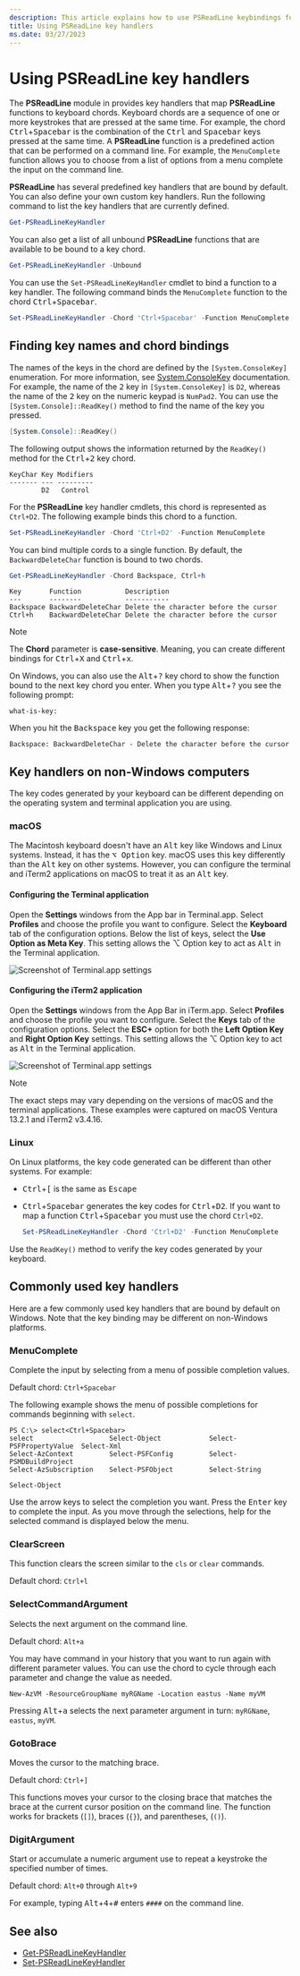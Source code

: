 ```yaml
---
description: This article explains how to use PSReadLine keybindings for various platforms and terminals applications.
title: Using PSReadLine key handlers
ms.date: 03/27/2023
---
```

# Using PSReadLine key handlers

The **PSReadLine** module in provides key handlers that map **PSReadLine** functions to
keyboard chords. Keyboard chords are a sequence of one or more keystrokes that are pressed at the
same time. For example, the chord <kbd>Ctrl</kbd>+<kbd>Spacebar</kbd> is the combination of the
<kbd>Ctrl</kbd> and <kbd>Spacebar</kbd> keys pressed at the same time. A **PSReadLine** function is
a predefined action that can be performed on a command line. For example, the `MenuComplete`
function allows you to choose from a list of options from a menu complete the input on the command
line.

**PSReadLine** has several predefined key handlers that are bound by default. You can also define
your own custom key handlers. Run the following command to list the key handlers that are currently
defined.

```powershell
Get-PSReadLineKeyHandler
```

You can also get a list of all unbound **PSReadLine** functions that are available to be bound to a key chord.

```powershell
Get-PSReadLineKeyHandler -Unbound
```

You can use the `Set-PSReadLineKeyHandler` cmdlet to bind a function to a key handler. The following
command binds the `MenuComplete` function to the chord <kbd>Ctrl</kbd>+<kbd>Spacebar</kbd>.

```powershell
Set-PSReadLineKeyHandler -Chord 'Ctrl+Spacebar' -Function MenuComplete
```

## Finding key names and chord bindings

The names of the keys in the chord are defined by the `[System.ConsoleKey]` enumeration. For more
information, see [System.ConsoleKey][01] documentation. For example, the name of the <kbd>2</kbd>
key in `[System.ConsoleKey]` is `D2`, whereas the name of the <kbd>2</kbd> key on the numeric keypad
is `NumPad2`. You can use the `[System.Console]::ReadKey()` method to find the name of the key you
pressed.

```powershell
[System.Console]::ReadKey()
```

The following output shows the information returned by the `ReadKey()` method for the
<kbd>Ctrl</kbd>+<kbd>2</kbd> key chord.

```Output
KeyChar Key Modifiers
------- --- ---------
        D2   Control
```

For the **PSReadLine** key handler cmdlets, this chord is represented as `Ctrl+D2`. The following
example binds this chord to a function.

```powershell
Set-PSReadLineKeyHandler -Chord 'Ctrl+D2' -Function MenuComplete
```

You can bind multiple cords to a single function. By default, the `BackwardDeleteChar` function is
bound to two chords.

```powershell
Get-PSReadLineKeyHandler -Chord Backspace, Ctrl+h
```

```Output
Key       Function           Description
---       --------           -----------
Backspace BackwardDeleteChar Delete the character before the cursor
Ctrl+h    BackwardDeleteChar Delete the character before the cursor
```

> [!NOTE]
> The **Chord** parameter is **case-sensitive**. Meaning, you can create different bindings for
> <kbd>Ctrl</kbd>+<kbd>X</kbd> and <kbd>Ctrl</kbd>+<kbd>x</kbd>.

On Windows, you can also use the <kbd>Alt</kbd>+<kbd>?</kbd> key chord to show the function bound to
the next key chord you enter. When you type <kbd>Alt</kbd>+<kbd>?</kbd> you see the following
prompt:

```Output
what-is-key:
```

When you hit the <kbd>Backspace</kbd> key you get the following response:

```Output
Backspace: BackwardDeleteChar - Delete the character before the cursor
```

## Key handlers on non-Windows computers

The key codes generated by your keyboard can be different depending on the operating system and
terminal application you are using.

### macOS

The Macintosh keyboard doesn't have an <kbd>Alt</kbd> key like Windows and Linux systems. Instead,
it has the <kbd>&#x2325; Option</kbd> key. macOS uses this key differently than the <kbd>Alt</kbd>
key on other systems. However, you can configure the terminal and iTerm2 applications on macOS to
treat it as an <kbd>Alt</kbd> key.

#### Configuring the Terminal application

Open the **Settings** windows from the App bar in Terminal.app. Select **Profiles** and choose the
profile you want to configure. Select the **Keyboard** tab of the configuration options. Below the
list of keys, select the **Use Option as Meta Key**. This setting allows the <kdb>&#x2325;
Option</kdb> key to act as <kbd>Alt</kbd> in the Terminal application.

![Screenshot of Terminal.app settings][02]

#### Configuring the iTerm2 application

Open the **Settings** windows from the App Bar in iTerm.app. Select **Profiles** and choose the
profile you want to configure. Select the **Keys** tab of the configuration options. Select the
**ESC+** option for both the **Left Option Key** and **Right Option Key** settings. This setting
allows the <kdb>&#x2325; Option</kdb> key to act as <kbd>Alt</kbd> in the Terminal application.

![Screenshot of Terminal.app settings][03]

> [!NOTE]
> The exact steps may vary depending on the versions of macOS and the terminal applications. These
> examples were captured on macOS Ventura 13.2.1 and iTerm2 v3.4.16.

### Linux

On Linux platforms, the key code generated can be different than other systems. For example:

- <kbd>Ctrl</kbd>+<kbd>[</kbd> is the same as <kbd>Escape</kbd>
- <kbd>Ctrl</kbd>+<kbd>Spacebar</kbd> generates the key codes for <kbd>Ctrl</kbd>+<kbd>D2</kbd>. If
  you want to map a function <kbd>Ctrl</kbd>+<kbd>Spacebar</kbd> you must use the chord `Ctrl+D2`.

  ```powershell
  Set-PSReadLineKeyHandler -Chord 'Ctrl+D2' -Function MenuComplete
  ```

Use the `ReadKey()` method to verify the key codes generated by your keyboard.

## Commonly used key handlers

Here are a few commonly used key handlers that are bound by default on Windows. Note that the key
binding may be different on non-Windows platforms.

### MenuComplete

Complete the input by selecting from a menu of possible completion values.

Default chord: `Ctrl+Spacebar`

The following example shows the menu of possible completions for commands beginning with `select`.

```Output
PS C:\> select<Ctrl+Spacebar>
select                   Select-Object            Select-PSFPropertyValue  Select-Xml
Select-AzContext         Select-PSFConfig         Select-PSMDBuildProject
Select-AzSubscription    Select-PSFObject         Select-String

Select-Object
```

Use the arrow keys to select the completion you want. Press the <kbd>Enter</kbd> key to complete the
input. As you move through the selections, help for the selected command is displayed below the
menu.

### ClearScreen

This function clears the screen similar to the `cls` or `clear` commands.

Default chord: `Ctrl+l`

### SelectCommandArgument

Selects the next argument on the command line.

Default chord: `Alt+a`

You may have command in your history that you want to run again with different parameter values. You
can use the chord to cycle through each parameter and change the value as needed.

`New-AzVM -ResourceGroupName myRGName -Location eastus -Name myVM`

Pressing <kbd>Alt</kbd>+<kbd>a</kbd> selects the next parameter argument in turn: `myRGName`,
`eastus`, `myVM`.

### GotoBrace

Moves the cursor to the matching brace.

Default chord: `Ctrl+]`

This functions moves your cursor to the closing brace that matches the brace at the current cursor
position on the command line. The function works for brackets (`[]`), braces (`{}`), and
parentheses, (`()`).

### DigitArgument

Start or accumulate a numeric argument use to repeat a keystroke the specified number of times.

Default chord: `Alt+0` through `Alt+9`

For example, typing <kbd>Alt</kbd>+<kbd>4</kbd>+<kbd>#</kbd> enters `####` on the command line.

## See also

- [Get-PSReadLineKeyHandler][04]
- [Set-PSReadLineKeyHandler][05]

<!-- updated link references -->
[01]: xref:System.ConsoleKey
[02]: ./media/using-keyhandlers/macos-terminal-settings.png
[03]: ./media/using-keyhandlers/macos-iterm2-settings.png
[04]: xref:PSReadLine.Get-PSReadLineKeyHandler
[05]: xref:PSReadLine.Set-PSReadLineKeyHandler

